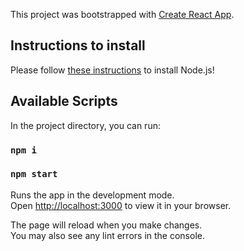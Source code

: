 This project was bootstrapped with [Create React App](https://github.com/facebook/create-react-app).

## Instructions to install

Please follow [these instructions](https://nodejs.org/en/learn/getting-started/how-to-install-nodejs) to install Node.js!

## Available Scripts

In the project directory, you can run:

### `npm i`
### `npm start`

Runs the app in the development mode.\
Open [http://localhost:3000](http://localhost:3000) to view it in your browser.

The page will reload when you make changes.\
You may also see any lint errors in the console.